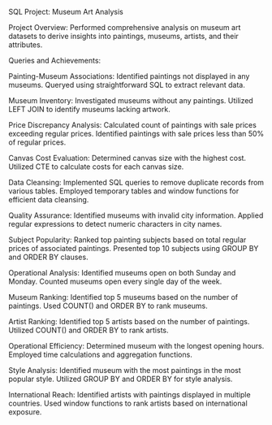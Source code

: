 SQL Project: Museum Art Analysis

Project Overview:
Performed comprehensive analysis on museum art datasets to derive insights into paintings, museums, artists, and their attributes.

Queries and Achievements:

Painting-Museum Associations:
Identified paintings not displayed in any museums.
Queryed using straightforward SQL to extract relevant data.

Museum Inventory:
Investigated museums without any paintings.
Utilized LEFT JOIN to identify museums lacking artwork.

Price Discrepancy Analysis:
Calculated count of paintings with sale prices exceeding regular prices.
Identified paintings with sale prices less than 50% of regular prices.

Canvas Cost Evaluation:
Determined canvas size with the highest cost.
Utilized CTE to calculate costs for each canvas size.

Data Cleansing:
Implemented SQL queries to remove duplicate records from various tables.
Employed temporary tables and window functions for efficient data cleansing.

Quality Assurance:
Identified museums with invalid city information.
Applied regular expressions to detect numeric characters in city names.

Subject Popularity:
Ranked top painting subjects based on total regular prices of associated paintings.
Presented top 10 subjects using GROUP BY and ORDER BY clauses.

Operational Analysis:
Identified museums open on both Sunday and Monday.
Counted museums open every single day of the week.

Museum Ranking:
Identified top 5 museums based on the number of paintings.
Used COUNT() and ORDER BY to rank museums.

Artist Ranking:
Identified top 5 artists based on the number of paintings.
Utilized COUNT() and ORDER BY to rank artists.

Operational Efficiency:
Determined museum with the longest opening hours.
Employed time calculations and aggregation functions.

Style Analysis:
Identified museum with the most paintings in the most popular style.
Utilized GROUP BY and ORDER BY for style analysis.

International Reach:
Identified artists with paintings displayed in multiple countries.
Used window functions to rank artists based on international exposure.
